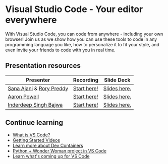 # Visual Studio Code - Your editor everywhere

With Visual Studio Code, you can code from anywhere - including your own browser! Join us as we show how you can use these tools to code in any programming language you like, how to personalize it to fit your style, and even invite your friends to code with you in real time.

## Presentation resources

| Presenter | Recording | Slide Deck |
| - | - | - |
| [Sana Ajani](https://twitter.com/sana_ajani) & [Rory Preddy](https://twitter.com/rorypreddy) | [Start here!](https://myignite.microsoft.com/sessions/15b37211-4a9b-4978-8e20-18c3f1c09818) | [Slides here.](https://medius.studios.ms/video/asset/PPT/IG20-LRN136) |
| [Aaron Powell](https://twitter.com/slace) | [Start here!](https://myignite.microsoft.com/sessions/b190dea0-8531-4cb4-8cb9-dc22fe98f356) | [Slides here.](https://medius.studios.ms/video/asset/PPT/IG20-LRN137) |
| [Inderdeep Singh Bajwa](https://github.com/InderdeepBajwa) | [Start here!](https://myignite.microsoft.com/sessions/86e9d0ac-839f-48cd-aff9-8c8600e44d19) | [Slides here.](https://medius.studios.ms/video/asset/PPT/IG20-LRN138) |


## Continue learning

- [What is VS Code?](https://code.visualstudio.com/learn/)
- [Getting Started Videos](https://www.youtube.com/playlist?list=PLj6YeMhvp2S5UgiQnBfvD7XgOMKs3O_G6)
- [Learn more about Dev Containers](https://www.youtube.com/watch?v=Uvf2FVS1F8k&t=2s)
- [Python + Wonder Woman project in VS Code](https://microsoft.github.io/WW84-Python-Lessons/site/secret_message.html)
- [Learn what's coming up for VS Code](https://github.com/microsoft/vscode/wiki/Roadmap)

